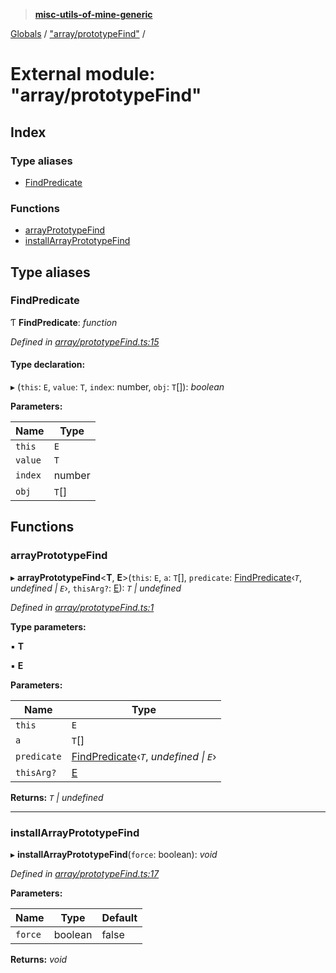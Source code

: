 > **[misc-utils-of-mine-generic](../README.md)**

[Globals](../globals.md) / ["array/prototypeFind"](_array_prototypefind_.md) /

# External module: "array/prototypeFind"

## Index

### Type aliases

* [FindPredicate](_array_prototypefind_.md#findpredicate)

### Functions

* [arrayPrototypeFind](_array_prototypefind_.md#arrayprototypefind)
* [installArrayPrototypeFind](_array_prototypefind_.md#installarrayprototypefind)

## Type aliases

###  FindPredicate

Ƭ **FindPredicate**: *function*

*Defined in [array/prototypeFind.ts:15](https://github.com/cancerberoSgx/misc-utils-of-mine/blob/b63bcad/misc-utils-of-mine-generic/src/array/prototypeFind.ts#L15)*

#### Type declaration:

▸ (`this`: `E`, `value`: `T`, `index`: number, `obj`: `T`[]): *boolean*

**Parameters:**

Name | Type |
------ | ------ |
`this` | `E` |
`value` | `T` |
`index` | number |
`obj` | `T`[] |

## Functions

###  arrayPrototypeFind

▸ **arrayPrototypeFind**<**T**, **E**>(`this`: `E`, `a`: `T`[], `predicate`: [FindPredicate](_array_prototypefind_.md#findpredicate)‹*`T`*, *undefined | `E`*›, `thisArg?`: [E]()): *`T` | undefined*

*Defined in [array/prototypeFind.ts:1](https://github.com/cancerberoSgx/misc-utils-of-mine/blob/b63bcad/misc-utils-of-mine-generic/src/array/prototypeFind.ts#L1)*

**Type parameters:**

▪ **T**

▪ **E**

**Parameters:**

Name | Type |
------ | ------ |
`this` | `E` |
`a` | `T`[] |
`predicate` | [FindPredicate](_array_prototypefind_.md#findpredicate)‹*`T`*, *undefined \| `E`*› |
`thisArg?` | [E]() |

**Returns:** *`T` | undefined*

___

###  installArrayPrototypeFind

▸ **installArrayPrototypeFind**(`force`: boolean): *void*

*Defined in [array/prototypeFind.ts:17](https://github.com/cancerberoSgx/misc-utils-of-mine/blob/b63bcad/misc-utils-of-mine-generic/src/array/prototypeFind.ts#L17)*

**Parameters:**

Name | Type | Default |
------ | ------ | ------ |
`force` | boolean | false |

**Returns:** *void*